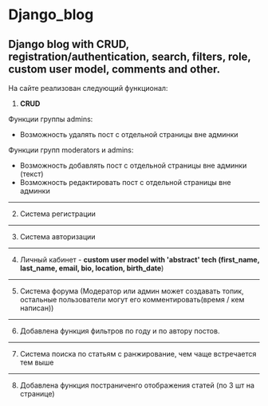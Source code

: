 # Django_blog
Django blog with CRUD, registration/authentication,  search, filters, role, custom user model, comments and other.
----------

На сайте реализован следующий функционал:
1. **CRUD**
   
Функции группы admins:

- Возможность удалять пост с отдельной страницы вне админки

Функции групп moderators и admins:

- Возможность добавлять пост с отдельной страницы вне админки (текст)   
- Возможность редактировать пост с отдельной страницы вне админки 
----------
2. Система регистрации
----------
3. Система авторизации    
----------
4. Личный кабинет - **custom user model with 'abstract' tech (first_name, last_name, email, bio, location, birth_date**) 
----------
5. Система форума (Модератор или админ может создавать топик, остальные пользователи могут его комментировать(время / кем написан))
----------
6. Добавлена функция фильтров по году и по автору постов.
----------
7. Система поиска по статьям с ранжирование, чем чаще встречается тем выше
----------
8. Добавлена функция постраниченго отображения статей (по 3 шт на странице)
